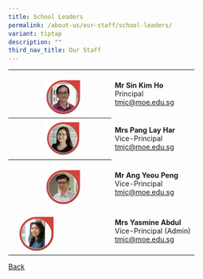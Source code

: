 ```yaml
---
title: School Leaders
permalink: /about-us/our-staff/school-leaders/
variant: tiptap
description: ""
third_nav_title: Our Staff
---
```

<table style="minWidth: 75px">
<colgroup>
<col>
<col>
<col>
</colgroup>
<tbody>
<tr>
<th rowspan="1" colspan="1">
<p></p>
</th>
<th rowspan="1" colspan="1">
<p></p>
<div class="isomer-image-wrapper">
<img style="width: 40%;" height="auto" width="100%" alt="" src="/images/Staff Photos/2024   SL/1_TMJC_Staff___SL_Mr_Sin.jpg">
</div>
</th>
<td rowspan="1" colspan="1">
<p><strong>Mr Sin Kim Ho</strong>
<br>Principal
<br><a href="mailto:tmjc@moe.edu.sg" rel="noopener noreferrer nofollow" target="_blank">tmjc@moe.edu.sg</a>
</p>
</td>
</tr>
<tr>
<th rowspan="1" colspan="1">
<p></p>
</th>
<th rowspan="1" colspan="1">
<div class="isomer-image-wrapper">
<img style="width: 40%;" height="auto" width="100%" alt="" src="/images/Staff Photos/2024   SL/1_TMJC_Staff___SL_Mrs_Pang.jpg">
</div>
</th>
<td rowspan="1" colspan="1">
<p><strong>Mrs Pang Lay Har</strong>
<br>Vice-Principal
<br><a href="mailto:tmjc@moe.edu.sg" rel="noopener noreferrer nofollow" target="_blank">tmjc@moe.edu.sg</a>
</p>
</td>
</tr>
<tr>
<th rowspan="1" colspan="1">
<p></p>
</th>
<th rowspan="1" colspan="1">
<p></p>
<div class="isomer-image-wrapper">
<img style="width: 40%;" height="auto" width="100%" alt="" src="/images/Staff Photos/2024   SL/1_TMJC_Staff___SL_Mr_Ang.jpg">
</div>
</th>
<td rowspan="1" colspan="1">
<p><strong>Mr Ang Yeou Peng</strong>
<br>Vice-Principal
<br><a href="mailto:tmjc@moe.edu.sg" rel="noopener noreferrer nofollow" target="_blank">tmjc@moe.edu.sg</a>
</p>
</td>
</tr>
<tr>
<td rowspan="1" colspan="1">
<p></p>
</td>
<td rowspan="1" colspan="1">
<p></p>
<div class="isomer-image-wrapper">
<img style="width: 40%;" height="auto" width="100%" alt="" src="/images/Staff Photos/2024   SL/1_TMJC_Staff___SL_Ms_Yasmine.jpg">
</div>
</td>
<td rowspan="1" colspan="1">
<p><strong>Mrs Yasmine Abdul</strong>
<br>Vice-Principal (Admin)
<br><a href="mailto:yasmine_kamaludheen@schools.gov.sg" rel="noopener noreferrer nofollow" target="_blank">tmjc@moe.edu.sg</a>
</p>
</td>
</tr>
</tbody>
</table>
<p><a href="https://www.tmjc.moe.edu.sg/about-us/Our-Staff/" rel="noopener noreferrer nofollow" target="_blank">Back</a>
</p>
<p></p>